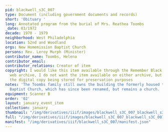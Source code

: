 ```yaml
---
pid: blackwell_s3C_007
type: Document (including government documents and records)
short: 'Obituary '
long: Annotated program from the burial of Mrs. Reathea Toombs
_date: 03/1972
decade: 1970 - 1979
neighborhood: West Philadelphia
location: 52nd and Woodland
orgs: New Homemission Baptist Church
persons: Rev. Leroy Murph (Minister)
contributor_name: Toombs, Helena
contributor_email: 
contributor_relations: Creator of item
copyright: I would like this item available through the Remember Black Philadelphia
  web archive, I do not want the item available on either archive, but consent to
  the digital copy being stored for preservation purposes
notes: 'The Toombs family still owns the building the formerly housed the New Homemission
  Baptist Church, which has since been renamed, but remains a church. '
equipment: Scanner B
order: '02'
layout: january_event_item
collection: january
thumbnail: "/img/derivatives/iiif/images/blackwell_s3C_007_blackwell_s3C_007b/full/250,/0/default.jpg"
full: "/img/derivatives/iiif/images/blackwell_s3C_007_blackwell_s3C_007b/full/full/0/default.jpg"
manifest: "/img/derivatives/iiif/blackwell_s3C_007/manifest.json"
---
```

